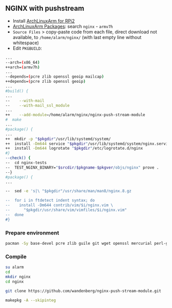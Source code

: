NGINX with pushstream
---

- Install [ArchLinuxArm for RPi2](https://github.com/rern/RuneAudio/tree/master/ArchLinuxArm)
- [ArchLinuxArm Packages](https://archlinuxarm.org/packages): search `nginx` - `armv7h`  
- `Source Files` > copy-paste code from each file, direct download not available, to `/home/alarm/nginx/` (with last empty line without whitespace)  
- Edit `PKGBUILD`:
```sh
...
--arch=(x86_64)
++arch=(armv7h)
...
--depends=(pcre zlib openssl geoip mailcap)
++depends=(pcre zlib openssl geoip)
...
#build() {
...
--    --with-mail
--    --with-mail_ssl_module
...
++    --add-module=/home/alarm/nginx/nginx-push-stream-module
#  make
...
#package() {
...
++  mkdir -p "$pkgdir"/usr/lib/systemd/system/
++  install -Dm644 service "$pkgdir"/usr/lib/systemd/system/nginx.service
++  install -Dm644 logrotate "$pkgdir"/etc/logrotate.d/nginx
#}
--check() {
--  cd nginx-tests
--  TEST_NGINX_BINARY="$srcdir/$pkgname-$pkgver/objs/nginx" prove .
--}
#package() {
...

--  sed -e 's|\ "$pkgdir"/usr/share/man/man8/nginx.8.gz

--  for i in ftdetect indent syntax; do
--    install -Dm644 contrib/vim/$i/nginx.vim \
--      "$pkgdir/usr/share/vim/vimfiles/$i/nginx.vim"
--  done
#}
```

### Prepare environment
```sh
pacman -Sy base-devel pcre zlib guile git wget openssl mercurial perl-gd perl-io-socket-ssl perl-fcgi perl-cache-memcached memcached ffmpeg
```

### Compile
```sh
su alarm
cd
mkdir nginx
cd nginx

git clone https://github.com/wandenberg/nginx-push-stream-module.git

makepkg -A --skipinteg
```
